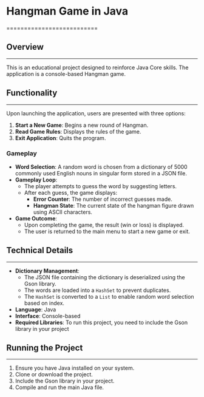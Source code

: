 # Hangman Game in Java
==========================

## Overview
-----------

This is an educational project designed to reinforce Java Core skills. The application is a console-based Hangman game.

## Functionality
---------------

Upon launching the application, users are presented with three options:

1. **Start a New Game**: Begins a new round of Hangman.
2. **Read Game Rules**: Displays the rules of the game.
3. **Exit Application**: Quits the program.

### Gameplay

- **Word Selection**: A random word is chosen from a dictionary of 5000 commonly used English nouns in singular form stored in a JSON file.
- **Gameplay Loop**:
  - The player attempts to guess the word by suggesting letters.
  - After each guess, the game displays:
    - **Error Counter**: The number of incorrect guesses made.
    - **Hangman State**: The current state of the hangman figure drawn using ASCII characters.
- **Game Outcome**:
  - Upon completing the game, the result (win or loss) is displayed.
  - The user is returned to the main menu to start a new game or exit.

## Technical Details
-------------------

- **Dictionary Management**:
  - The JSON file containing the dictionary is deserialized using the Gson library.
  - The words are loaded into a `HashSet` to prevent duplicates.
  - The `HashSet` is converted to a `List` to enable random word selection based on index.
- **Language**: Java
- **Interface**: Console-based
- **Required Libraries**: To run this project, you need to include the Gson library in your project

## Running the Project
---------------------

1. Ensure you have Java installed on your system.
2. Clone or download the project.
3. Include the Gson library in your project.
4. Compile and run the main Java file.

